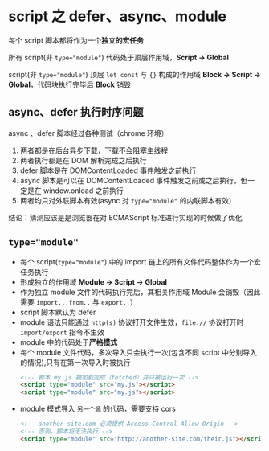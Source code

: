 # script 之 defer、async、module

每个 script 脚本都将作为一个**独立的宏任务**

所有 script(非 `type="module"`) 代码处于顶层作用域，**Script -> Global**

script(非 `type="module"`) 顶层 `let const` 与 `{}` 构成的作用域 **Block -> Script -> Global**，代码块执行完毕后 **Block** 销毁

## async、defer 执行时序问题
async 、defer 脚本经过各种测试（chrome 环境）
1. 两者都是在后台异步下载，下载不会阻塞主线程
2. 两者执行都是在 DOM 解析完成之后执行
3. defer 脚本是在 DOMContentLoaded 事件触发之前执行
4. async 脚本是可以在 DOMContentLoaded 事件触发之前或之后执行，但一定是在 window.onload 之前执行
5. 两者均只对外联脚本有效(async 对 `type="module"` 的内联脚本有效)

结论：猜测应该是是浏览器在对 ECMAScript 标准进行实现的时候做了优化



## `type="module"`
- 每个 script(`type="module"`) 中的 import 链上的所有文件代码整体作为一个宏任务执行
- 形成独立的作用域 **Module -> Script -> Global**
- 作为独立 module 文件的代码执行完后，其相关作用域 Module 会销毁（因此需要 `import...from..` 与 `export..`）
- script 脚本默认为 defer
- module 语法只能通过 `http(s)` 协议打开文件生效，`file://` 协议打开时 `import/export` 指令不生效
- module 中的代码处于**严格模式**
- 每个 module 文件代码，多次导入只会执行一次(包含不同 script 中分别导入的情况),只有在第一次导入时被执行
  ```html
  <!-- 脚本 my.js 被加载完成（fetched）并只被运行一次 -->
  <script type="module" src="my.js"></script>
  <script type="module" src="my.js"></script>
  ```
- module 模式导入 `另一个源` 的代码，需要支持 cors
  ```html
  <!-- another-site.com 必须提供 Access-Control-Allow-Origin -->
  <!-- 否则，脚本将无法执行 -->
  <script type="module" src="http://another-site.com/their.js"></script>
  ```